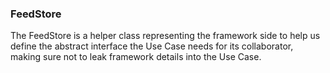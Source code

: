 ### FeedStore 

The FeedStore is a helper class representing the framework side
to help us define the abstract interface the Use Case needs for
its collaborator, making sure not to leak framework details into
the Use Case.
